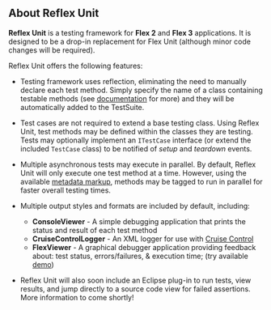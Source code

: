 ## About Reflex Unit ##

**Reflex Unit** is a testing framework for **Flex 2** and **Flex 3** applications. It is designed to be a drop-in replacement for Flex Unit (although minor code changes will be required).

Reflex Unit offers the following features:
  * Testing framework uses reflection, eliminating the need to manually declare each test method. Simply specify the name of a class containing testable methods (see [documentation](http://reflex-unit.googlecode.com/svn/trunk/ReflexUnitSource/docs/reflexunit/framework/models/Description.html) for more) and they will be automatically added to the TestSuite.

  * Test cases are not required to extend a base testing class. Using Reflex Unit, test methods may be defined within the classes they are testing. Tests may optionally implement an `ITestCase` interface (or extend the included `TestCase` class) to be notified of _setup_ and _teardown_ events.

  * Multiple asynchronous tests may execute in parallel. By default, Reflex Unit will only execute one test method at a time. However, using the available [metadata markup](http://reflex-unit.googlecode.com/svn/trunk/ReflexUnitSource/docs/reflexunit/framework/models/Description.html), methods may be tagged to run in parallel for faster overall testing times.

  * Multiple output styles and formats are included by default, including:
    * **ConsoleViewer** - A simple debugging application that prints the status and result of each test method
    * **CruiseControlLogger** - An XML logger for use with [Cruise Control](http://cruisecontrol.sourceforge.net/)
    * **FlexViewer** - A graphical debugger application providing feedback about: test status, errors/failures, & execution time; (try available [demo](http://reflex-unit.googlecode.com/files/ReflexUnitDemo.zip))

  * Reflex Unit will also soon include an Eclipse plug-in to run tests, view results, and jump directly to a source code view for failed assertions. More information to come shortly!